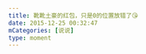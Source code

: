 ```yaml
---
title: 靴靴土豪的红包，只是0的位置放错了😘
date: 2015-12-25 00:32:47
mCategories: [说说]
type: moment
---
```


<div id="pics-20151225003247"></div>

<script>
var data = [
    {"link": "2015-12-25_000003.webp", "type": "shuoshuo"},
    {"link": "2015-12-25_000005.webp", "type": "shuoshuo"}
];
picsRender(data, "pics-20151225003247");
</script>
